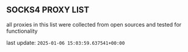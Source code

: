 ## SOCKS4 PROXY LIST

all proxies in this list were collected from open sources and tested for functionality

last update: `2025-01-06 15:03:59.637541+00:00`